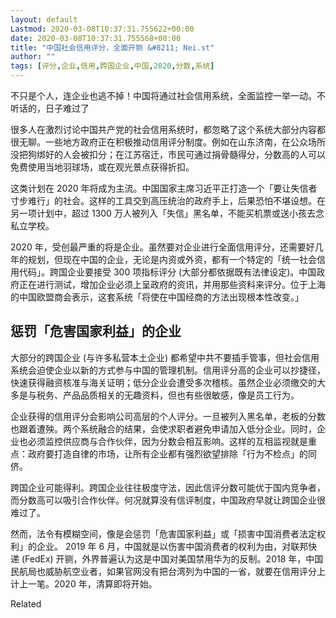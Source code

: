 ```yaml
---
layout: default
Lastmod: 2020-03-08T10:37:31.755622+00:00
date: 2020-03-08T10:37:31.755568+00:00
title: "中国社会信用评分，全面开铡 &#8211; Nei.st"
author: ""
tags: [评分,企业,信用,跨国企业,中国,2020,分数,系统]
---
```


不只是个人，连企业也逃不掉！中国将通过社会信用系统，全面监控一举一动。不听话的，日子难过了

很多人在激烈讨论中国共产党的社会信用系统时，都忽略了这个系统大部分内容都很无聊。一些地方政府正在积极推动信用评分制度。例如在山东济南，在公众场所没把狗绑好的人会被扣分；在江苏宿迁，市民可通过捐骨髓得分，分数高的人可以免费使用当地羽球场，或在观光景点获得折扣。

这类计划在 2020 年将成为主流。中国国家主席习近平正打造一个「要让失信者寸步难行」的社会。这样的工具交到高压统治的政府手上，后果恐怕不堪设想。在另一项计划中，超过 1300 万人被列入「失信」黑名单，不能买机票或送小孩去念私立学校。

2020 年，受创最严重的将是企业。虽然要对企业进行全面信用评分，还需要好几年的规划，但现在中国的企业，无论是内资或外资，都有一个特定的「统一社会信用代码」。跨国企业要接受 300 项指标评分 (大部分都依据既有法律设定)。中国政府正在进行测试，增加企业必须上呈政府的资讯，并用那些资料来评分。位于上海的中国欧盟商会表示，这套系统「将使在中国经商的方法出现根本性改变。」

惩罚「危害国家利益」的企业
-------------

大部分的跨国企业 (与许多私营本土企业) 都希望中共不要插手管事，但社会信用系统会迫使企业以新的方式参与中国的管理机制。信用评分高的企业可以抄捷径，快速获得融资核准与海关证明；低分企业会遭受多次稽核。虽然企业必须缴交的大多是与税务、产品品质相关的无趣资料，但也有些很敏感，像是员工行为。

企业获得的信用评分会影响公司高层的个人评分。一旦被列入黑名单，老板的分数也跟着遭殃。两个系统融合的结果，会使求职者避免申请加入低分企业。同时，企业也必须监控供应商与合作伙伴，因为分数会相互影响。这样的互相监视就是重点：政府要打造自律的市场，让所有企业都有强烈欲望排除「行为不检点」的同侪。

跨国企业可能得利。跨国企业往往极度守法，因此信评分数可能优于国内竞争者，而分数高可以吸引合作伙伴。何况就算没有信评制度，中国政府早就让跨国企业很难过了。

然而，法令有模糊空间，像是会惩罚「危害国家利益」或「损害中国消费者法定权利」的企业。 2019 年 6 月，中国就是以伤害中国消费者的权利为由，对联邦快递 (FedEx) 开铡，外界普遍认为这是中国对美国禁用华为的反制。2018 年，中国民航局也威胁航空业者，如果官网没有把台湾列为中国的一省，就要在信用评分上计上一笔。2020 年，清算即将开始。

Related

